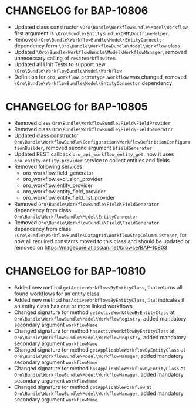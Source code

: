 CHANGELOG for BAP-10806
=======================
* Updated class constructor `\Oro\Bundle\WorkflowBundle\Model\Workflow`, first argument is `\Oro\Bundle\EntityBundle\ORM\DoctrineHelper`.
* Removed `\Oro\Bundle\WorkflowBundle\Model\EntityConnector` dependency form `\Oro\Bundle\WorkflowBundle\Model\Workflow` class.
* Updated `\Oro\Bundle\WorkflowBundle\Model\WorkflowManager`, removed unnecessary calling of `resetWorkflowItem`.
* Updated all Unit Tests to support new `\Oro\Bundle\WorkflowBundle\Model\Workflow`
* Definition for `oro_workflow.prototype.workflow` was changed, removed `\Oro\Bundle\WorkflowBundle\Model\EntityConnector` dependency

CHANGELOG for BAP-10805
=======================
* Removed class `Oro\Bundle\WorkflowBundle\Field\FieldProvider`
* Removed class `Oro\Bundle\WorkflowBundle\Field\FieldGenerator`
* Updated class constructor `Oro\Bundle\WorkflowBundle\Configuration\WorkflowDefinitionConfigurationBuilder`, removed second argument `$fieldGenerator`
* Updated REST callback `oro_api_workflow_entity_get`, now it uses `oro_entity.entity_provider` service to collect entities and fields
* Removed following services:
    * oro_workflow.field_generator
    * oro_workflow.exclusion_provider
    * oro_workflow.entity_provider
    * oro_workflow.entity_field_provider
    * oro_workflow.entity_field_list_provider
* Removed `Oro\Bundle\WorkflowBundle\Field\FieldGenerator` dependency from class `Oro\Bundle\WorkflowBundle\Model\EntityConnector`
* Removed `Oro\Bundle\WorkflowBundle\Field\FieldGenerator` dependency from class ``\Oro\Bundle\WorkflowBundle\Datagrid\WorkflowStepColumnListener``, for now all required constants moved to this class and should be updated or removed on https://magecore.atlassian.net/browse/BAP-10803

CHANGELOG for BAP-10810
=======================
* Added new method `getActiveWorkflowsByEntityClass`, that returns all found workflows for an entity class
* Added new method `hasActiveWorkflowsByEntityClass`, that indicates if an entity class has one or more linked workflows
* Changed signature for method `getActiveWorkflowByEntityClass` at `Oro\Bundle\WorkflowBundle\Model\WorkflowRegistry`, added mandatory secondary argument `workflowName`
* Changed signature for method `hasActiveWorkflowByEntityClass` at `Oro\Bundle\WorkflowBundle\Model\WorkflowRegistry`, added mandatory secondary argument `workflowName`
* Changed signature for method `getApplicableWorkflowByEntityClass` at `Oro\Bundle\WorkflowBundle\Model\WorkflowManager`, added mandatory secondary argument `workflowName`
* Changed signature for method `hasApplicableWorkflowByEntityClass` at `Oro\Bundle\WorkflowBundle\Model\WorkflowManager`, added mandatory secondary argument `workflowName`
* Changed signature for method `getApplicableWorkflow` at `Oro\Bundle\WorkflowBundle\Model\WorkflowManager`, added mandatory secondary argument `workflowName`